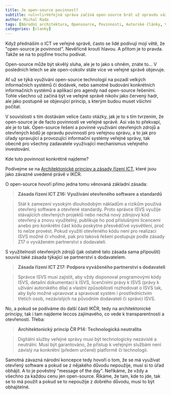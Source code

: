 ```yaml
---
title: Je open-source povinnost?
subtitle: <ul><li>Veřejná správa začíná open-source brát už opravdu vážně. Je to dobrovolné, nebo musí?<li>Možná vás překvapí, že využívání open-source je de facto povinnost.<li>Kde je to zakotveno a co to znamená?</ul>
author: Michal Rada
tags: [Národní architektura, Opensource, Povinnosti, Autorské články, Veřejná správa, Open-source Aliance, Znalosti, Otevřenost]
categories: [clanky]
---
```



Když přednáším o ICT ve veřejné správě, často se lidé podivují mojí větě, že "open-source je povinnost". Nevěřícně kroutí hlavou. A přitom je to pravda. Takže se na to pojďme trochu podívat.

Open-source může být skvělý sluha, ale je to jako s ohněm, znáte to... V posledních letech se ale open-cokoliv stále více ve veřejné správě objevuje.

Ať už se týká využívání open-source technologií na pozadí velkých informačních systémů či dodávek, nebo samotné budování konkrétních informačních systémů a aplikací pro agendy nad open-source řešeními. Tohle všechno už začíná být ve veřejné správě nikoliv jako červený hadr, ale jako postupně se objevující princip, s kterým budou muset všichni počítat. 

V souvislosti s tím dostávám velice často otázky, jak je to s tím tvrzením, že open-source je de facto povinností ve veřejné správě. Asi vás to překvapí, ale je to tak. Open-source řešení a povinné využívání otevřených zdrojů a otevřených kódů je opravdu povinností pro veřejnou správu, a to jak pro úřady spravující a provozující informační systémy veřejné správy, tak obecně pro všechny zadavatele využívající mechanismus veřejného investování.

Kde tuto povinnost konkrétně najdeme?


Podívejme se na [Architektonické principy a zásady řízení ICT](http://www.openczeg.cz//otevrene-metodiky/architektura/jak-na-nacr/klicove-objekty-ikcr/), které jsou jako závazné uvedené právě v IKČR.

O open-source hovoří přímo jedna tomu věnovaná základní zásada:


> **Zásada řízení ICT Z16: Využívání otevřeného software a standardů**

> Stát k zamezení vysokým dlouhodobým nákladům a rizikům používá otevřený software a otevřené standardy. Proto správce ISVS využije stávajících otevřených projektů nebo nechá nový zdrojový kód otevřený a znovu využitelný, publikuje ho pod příslušnými licencemi anebo pro konkrétní část kódu poskytne přesvědčivé vysvětlení, proč to nelze provést. Pokud využití otevřeného kódu není pro realizaci ISVS možné či vhodné, pak pro taková řešení postupuje podle zásady Z17 o vyváženém partnerství s dodavateli.

S využitelností otevřených zdrojů (jak ostatně tato zásada sama připouští) souvisí také zásada týkající se partnerství s dodavatelem.

> **Zásada řízení ICT Z17: Podpora vyváženého partnerství s dodavateli**

> Správce ISVS musí zajistit, aby vždy disponoval programovými kódy ISVS, detailní dokumentací k ISVS, licenčními právy k ISVS (právy k užívání autorského díla) a vlastní způsobilostí rozhodovat o ISVS tak, aby bylo možné upravovat a spravovat systém i prostřednictvím třetích osob, nezávislých na původním dodavateli či správci ISVS.

No, a pokud se podíváme do další části IKČR, tedy na architektonické principy, tak i tam najdeme leccos zajímavého, co vede k transparentnosti a otevřenosti. Třeba:


> **Architektonický princip ČR P14: Technologická neutralita**

> Digitální služby veřejné správy musí být technologicky nezávislé a neutrální. Musí být garantováno, že přístup k veřejným službám není závislý na konkrétní (předem určené) platformě či technologii.

Samotná závazná národní koncepce tedy hovoří o tom, že se má využívat otevřený software a pokud se z nějakého důvodu nepoužije, musí si to úřad obhájit. A to je pověstný "message of the day". Neříkáme, že vždy a všechno za každou cenu jen open-source. Říkáme, že tam, kde to jde, tak se to má použít a pokud se to nepoužije z dobrého důvodu, musí to být obhajitelné.